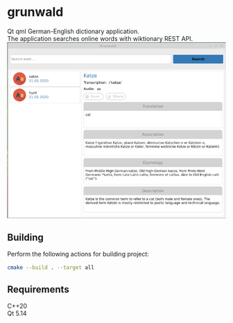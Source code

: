 # grunwald

Qt qml German-English dictionary application.<br/>
The application searches online words with wiktionary REST API.
![List of words](files/grunwald_1.png "GrunWald")

## Building
Perform the following actions for building project:

```bash
cmake --build . --target all
```

## Requirements
C++20 <br/>
Qt 5.14<br/>

